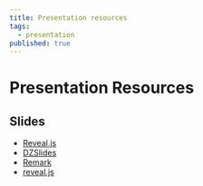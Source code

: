 ```yaml
---
title: Presentation resources
tags:
  - presentation
published: true
---
```


# Presentation Resources

## Slides

* [Reveal.js](http://lab.hakim.se/reveal-js/#/)
* [DZSlides](http://paulrouget.com/dzslides/)
* [Remark](https://remarkjs.com/)
* [reveal.js](https://revealjs.com/#/transitions)
